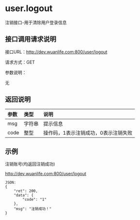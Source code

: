 # user.logout

注销接口-用于清除用户登录信息

## 接口调用请求说明

接口URL：http://dev.wuanlife.com:800/user/logout

请求方式：GET

参数说明：

无

## 返回说明

|参数|类型|说明|
|:--|:--|:--|
|msg   |          字符串 |提示信息|
|code     |       整型 |  操作码，1表示注销成功，0表示注销失败|

## 示例

注销账号(均返回注销成功)

http://dev.wuanlife.com:800/user/logout

    JSON:
    {
        "ret": 200,
        "data": {
            "code": "1"
        },
        "msg": "注销成功！"
    }
